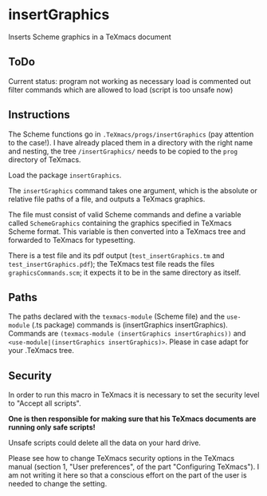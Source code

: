 # insertGraphics
Inserts Scheme graphics in a TeXmacs document

## ToDo
Current status: program not working as necessary load is commented out
filter commands which are allowed to load (script is too unsafe now)

## Instructions

The Scheme functions go in `.TeXmacs/progs/insertGraphics` (pay attention to the case!). I have already placed them in a directory with the right name and nesting, the tree `/insertGraphics/` needs to be copied to the `prog` directory of TeXmacs.

Load the package `insertGraphics`.

The `insertGraphics` command takes one argument, which is the absolute or relative file paths of a file, and outputs a TeXmacs graphics.

The file must consist of valid Scheme commands and define a variable called `SchemeGraphics` containing the graphics specified in TeXmacs Scheme format. This variable is then converted into a TeXmacs tree and forwarded to TeXmacs for typesetting.

There is a test file and its pdf output (`test_insertGraphics.tm` and `test_insertGraphics.pdf`); the TeXmacs test file reads the files `graphicsCommands.scm`; it expects it to be in the same directory as itself.

## Paths

The paths declared with the `texmacs-module` (Scheme file) and the `use-module` (.ts package) commands is (insertGraphics insertGraphics).
Commands are `(texmacs-module (insertGraphics insertGraphics))` and `<use-module|(insertGraphics insertGraphics)>`.
Please in case adapt for your .TeXmacs tree.

## Security

In order to run this macro in TeXmacs it is necessary to set the security level to "Accept all scripts".

**One is then responsible for making sure that his TeXmacs documents are running only safe scripts!** 

Unsafe scripts could delete all the data on your hard drive.

Please see how to change TeXmacs security options in the TeXmacs manual (section 1, "User preferences", of the part "Configuring TeXmacs"). I am not writing it here so that a conscious effort on the part of the user is needed to change the setting.
